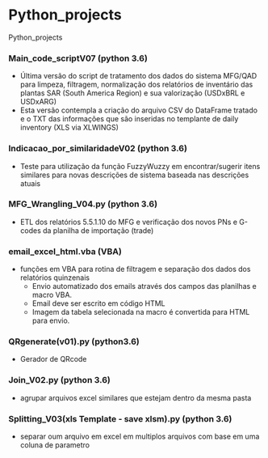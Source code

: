 # Python_projects
Python_projects

### Main_code_scriptV07 (python 3.6)
* Última versão do script de tratamento dos dados do sistema MFG/QAD para limpeza, filtragem, normalização dos relatórios de inventário das plantas SAR (South America Region) e sua valorização (USDxBRL e USDxARG)
* Esta versão contempla a criação do arquivo CSV do DataFrame tratado e o TXT das informações que são inseridas no templante de daily inventory (XLS via XLWINGS)

### Indicacao_por_similaridadeV02 (python 3.6)
* Teste para utilização da função FuzzyWuzzy em encontrar/sugerir itens similares para novas descrições de sistema baseada nas descrições atuais

### MFG_Wrangling_V04.py (python 3.6)
* ETL dos relatórios 5.5.1.10 do MFG e verificação dos novos PNs e G-codes da planilha de importação (trade)

### email_excel_html.vba (VBA)
* funções em VBA para rotina de filtragem e separação dos dados dos relatórios quinzenais
  - Envio automatizado dos emails através dos campos das planilhas e macro VBA.
  - Email deve ser escrito em código HTML
  - Imagem da tabela selecionada na macro é convertida para HTML para envio.

### QRgenerate(v01).py (python3.6)
* Gerador de QRcode

### Join_V02.py (python 3.6)
* agrupar arquivos excel similares que estejam dentro da mesma pasta

### Splitting_V03(xls Template - save xlsm).py (python 3.6)
* separar oum arquivo em excel em multiplos arquivos com base em uma coluna de parametro

